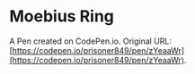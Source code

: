 # Moebius Ring

A Pen created on CodePen.io. Original URL: [https://codepen.io/prisoner849/pen/zYeaaWr](https://codepen.io/prisoner849/pen/zYeaaWr).

